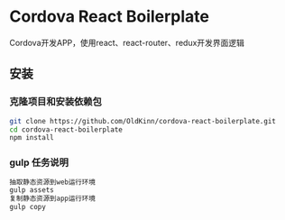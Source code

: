 # Cordova React Boilerplate
Cordova开发APP，使用react、react-router、redux开发界面逻辑

## 安装

### 克隆项目和安装依赖包
```bash
git clone https://github.com/OldKinn/cordova-react-boilerplate.git
cd cordova-react-boilerplate
npm install
```

### gulp 任务说明
```bash
抽取静态资源到web运行环境 
gulp assets
复制静态资源到app运行环境
gulp copy
```